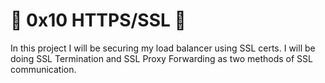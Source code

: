 # :shell: 0x10 HTTPS/SSL :shell:

In this project I will be securing my load balancer using SSL certs. I will be doing SSL Termination and SSL Proxy Forwarding as two methods of SSL communication.

